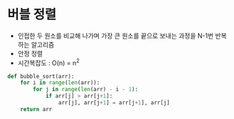 # 버블 정렬
- 인접한 두 원소를 비교해 나가며 가장 큰 원소를 끝으로 보내는 과정을 N-1번 반복하는 알고리즘
- 안정 정렬
- 시간복잡도 : O(n) = n<sup>2</sup>
```python
def bubble_sort(arr):
    for i in range(len(arr)):
        for j in range(len(arr) - i - 1):
            if arr[j] > arr[j+1]:
                arr[j], arr[j+1] = arr[j+1], arr[j]
    return arr
```